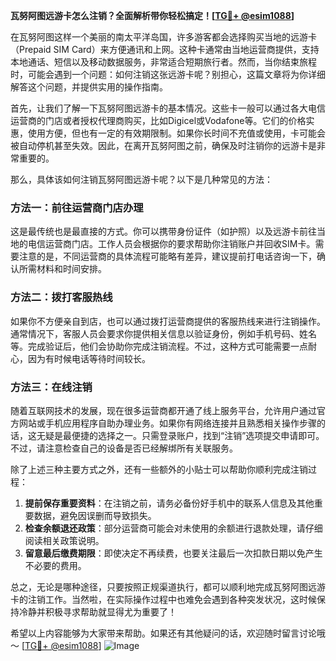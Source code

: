 **瓦努阿图远游卡怎么注销？全面解析带你轻松搞定！[[TG💪+ @esim1088](https://t.me/s/esim1088)]**

在瓦努阿图这样一个美丽的南太平洋岛国，许多游客都会选择购买当地的远游卡（Prepaid SIM Card）来方便通讯和上网。这种卡通常由当地运营商提供，支持本地通话、短信以及移动数据服务，非常适合短期旅行者。然而，当你结束旅程时，可能会遇到一个问题：如何注销这张远游卡呢？别担心，这篇文章将为你详细解答这个问题，并提供实用的操作指南。

首先，让我们了解一下瓦努阿图远游卡的基本情况。这些卡一般可以通过各大电信运营商的门店或者授权代理商购买，比如Digicel或Vodafone等。它们的价格实惠，使用方便，但也有一定的有效期限制。如果你长时间不充值或使用，卡可能会被自动停机甚至失效。因此，在离开瓦努阿图之前，确保及时注销你的远游卡是非常重要的。

那么，具体该如何注销瓦努阿图远游卡呢？以下是几种常见的方法：

### 方法一：前往运营商门店办理
这是最传统也是最直接的方式。你可以携带身份证件（如护照）以及远游卡前往当地的电信运营商门店。工作人员会根据你的要求帮助你注销账户并回收SIM卡。需要注意的是，不同运营商的具体流程可能略有差异，建议提前打电话咨询一下，确认所需材料和时间安排。

### 方法二：拨打客服热线
如果你不方便亲自到店，也可以通过拨打运营商提供的客服热线来进行注销操作。通常情况下，客服人员会要求你提供相关信息以验证身份，例如手机号码、姓名等。完成验证后，他们会协助你完成注销流程。不过，这种方式可能需要一点耐心，因为有时候电话等待时间较长。

### 方法三：在线注销
随着互联网技术的发展，现在很多运营商都开通了线上服务平台，允许用户通过官方网站或手机应用程序自助办理业务。如果你有网络连接并且熟悉相关操作步骤的话，这无疑是最便捷的选择之一。只需登录账户，找到“注销”选项提交申请即可。不过，请注意检查自己的设备是否已经解绑所有关联服务。

除了上述三种主要方式之外，还有一些额外的小贴士可以帮助你顺利完成注销过程：

1. **提前保存重要资料**：在注销之前，请务必备份好手机中的联系人信息及其他重要数据，避免因误删而导致损失。
2. **检查余额退还政策**：部分运营商可能会对未使用的余额进行退款处理，请仔细阅读相关政策说明。
3. **留意最后缴费期限**：即使决定不再续费，也要关注最后一次扣款日期以免产生不必要的费用。

总之，无论是哪种途径，只要按照正规渠道执行，都可以顺利地完成瓦努阿图远游卡的注销工作。当然啦，在实际操作过程中也难免会遇到各种突发状况，这时候保持冷静并积极寻求帮助就显得尤为重要了！

希望以上内容能够为大家带来帮助。如果还有其他疑问的话，欢迎随时留言讨论哦～ [[TG💪+ @esim1088](https://t.me/s/esim1088)] ![Image](https://i.postimg.cc/4NQfJmqS/Snipaste-2025-05-13-00-14-12.png)